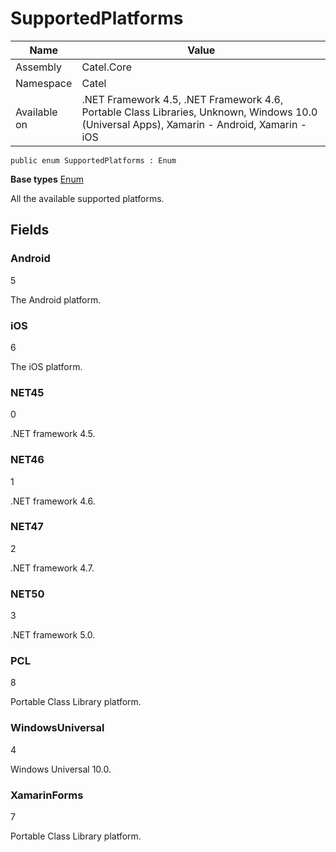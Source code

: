

# SupportedPlatforms

Name|Value
---|---
Assembly|Catel.Core
Namespace|Catel
Available on|.NET Framework 4.5, .NET Framework 4.6, Portable Class Libraries, Unknown, Windows 10.0 (Universal Apps), Xamarin - Android, Xamarin - iOS

```
public enum SupportedPlatforms : Enum
```

**Base types**
[Enum]()


All the available supported platforms.



## Fields

### Android
5

The Android platform.



### iOS
6

The iOS platform.



### NET45
0

.NET framework 4.5.



### NET46
1

.NET framework 4.6.



### NET47
2

.NET framework 4.7.



### NET50
3

.NET framework 5.0.



### PCL
8

Portable Class Library platform.



### WindowsUniversal
4

Windows Universal 10.0.



### XamarinForms
7

Portable Class Library platform.



